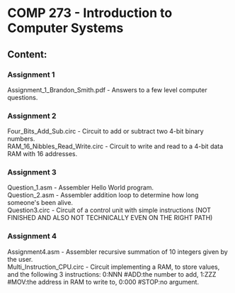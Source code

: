# COMP 273 - Introduction to Computer Systems

## Content:  
### Assignment 1  
Assignment_1_Brandon_Smith.pdf - Answers to a few level computer questions.  
### Assignment 2
Four_Bits_Add_Sub.circ - Circuit to add or subtract two 4-bit binary numbers.  
RAM_16_Nibbles_Read_Write.circ - Circuit to write and read to a 4-bit data RAM with 16 addresses.  
### Assignment 3
Question_1.asm - Assembler Hello World program.  
Question_2.asm - Assembler addition loop to determine how long someone's been alive.  
Question3.circ - Circuit of a control unit with simple instructions (NOT FINISHED AND ALSO NOT TECHNICALLY EVEN ON THE RIGHT PATH)  
### Assignment 4
Assignment4.asm - Assembler recursive summation of 10 integers given by the user.  
Multi_Instruction_CPU.circ - Circuit implementing a RAM, to store values, and the following 3 instructions: 0:NNN #ADD:the number to add, 1:ZZZ #MOV:the address in RAM to write to, 0:000 #STOP:no argument.